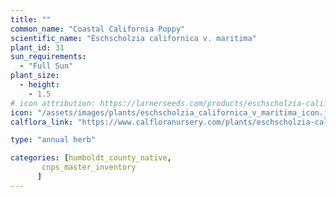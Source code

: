 ```yaml
---
title: ""
common_name: "Coastal California Poppy"
scientific_name: "Eschscholzia californica v. maritima"
plant_id: 31
sun_requirements:
  - "Full Sun"
plant_size:
  - height: 
    - 1.5
# icon attribution: https://larnerseeds.com/products/eschscholzia-californica-var-maritima-coastal-poppy 
icon: "/assets/images/plants/eschscholzia_californica_v_maritima_icon.jpg" 
calflora_link: "https://www.calfloranursery.com/plants/eschscholzia-californica-maritima"

type: "annual herb"

categories: [humboldt_county_native,
       cnps_master_inventory
      ]
---
```


